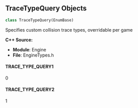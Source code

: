 ## TraceTypeQuery Objects

```python
class TraceTypeQuery(EnumBase)
```

Specifies custom collision trace types, overridable per game

**C++ Source:**

- **Module**: Engine
- **File**: EngineTypes.h

<a id="unreal.TraceTypeQuery.TRACE_TYPE_QUERY1"></a>

#### TRACE_TYPE_QUERY1

0

<a id="unreal.TraceTypeQuery.TRACE_TYPE_QUERY2"></a>

#### TRACE_TYPE_QUERY2

1

<a id="unreal.PropertyAccessChangeNotifyMode"></a>